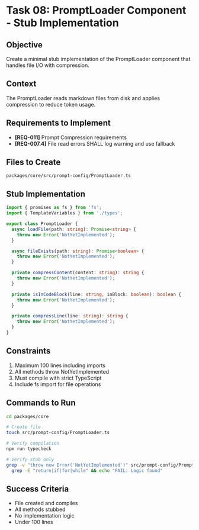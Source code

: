 # Task 08: PromptLoader Component - Stub Implementation

## Objective

Create a minimal stub implementation of the PromptLoader component that handles file I/O with compression.

## Context

The PromptLoader reads markdown files from disk and applies compression to reduce token usage.

## Requirements to Implement

- **[REQ-011]** Prompt Compression requirements
- **[REQ-007.4]** File read errors SHALL log warning and use fallback

## Files to Create

```
packages/core/src/prompt-config/PromptLoader.ts
```

## Stub Implementation

```typescript
import { promises as fs } from 'fs';
import { TemplateVariables } from './types';

export class PromptLoader {
  async loadFile(path: string): Promise<string> {
    throw new Error('NotYetImplemented');
  }

  async fileExists(path: string): Promise<boolean> {
    throw new Error('NotYetImplemented');
  }

  private compressContent(content: string): string {
    throw new Error('NotYetImplemented');
  }

  private isInCodeBlock(line: string, inBlock: boolean): boolean {
    throw new Error('NotYetImplemented');
  }

  private compressLine(line: string): string {
    throw new Error('NotYetImplemented');
  }
}
```

## Constraints

1. Maximum 100 lines including imports
2. All methods throw NotYetImplemented
3. Must compile with strict TypeScript
4. Include fs import for file operations

## Commands to Run

```bash
cd packages/core

# Create file
touch src/prompt-config/PromptLoader.ts

# Verify compilation
npm run typecheck

# Verify stub only
grep -v "throw new Error('NotYetImplemented')" src/prompt-config/PromptLoader.ts | \
  grep -E "return|if|for|while" && echo "FAIL: Logic found"
```

## Success Criteria

- File created and compiles
- All methods stubbed
- No implementation logic
- Under 100 lines